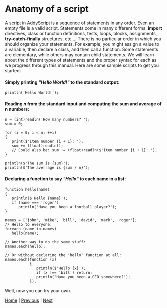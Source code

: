 # Anatomy of a script

A script in AddyScript is a sequence of statements in any order. Even an empty file is a valid script. Statements come in many different forms: **import** directives, class or function definitions, tests, loops, blocks, assignments, **try-catch-finally** structures, etc.... There is no particular order in which you should organize your statements. For example, you might assign a value to a variable, then declare a class, and then call a function. Some statements are elementary, while others may contain child statements. We will learn about the different types of statements and the proper syntax for each as we progress through this manual. Here are some sample scripts to get you started:

#### Simply printing _"Hello World!"_ to the standard output:

```JS
println('Hello World!');
```

#### Reading _n_ from the standard input and computing the sum and average of n numbers:

```JS
n = (int)readln('How many numbers? ');
sum = 0;

for (i = 0; i < n; ++i)
{
   print($'Item number {i + 1}: ');
   sum += (float)readln();
   // Could also be: sum += (float)readln($'Item number {i + 1}: ');
}

println($'The sum is {sum}');
println($'The averrage is {sum / n}');
```

#### Declaring a function to say _"Hello"_ to each name in a list:

```JS
function hello(name)
{
   println($'Hello {name}');
   if (name === 'roger')
      println('Have you been a football player?');
}

names = ['john', 'mike', 'bill', 'david', 'mark', 'roger'];
// Hello to everyone:
foreach (name in names)
   hello(name);

// Another way to do the same stuff:
names.each(hello);

// Or without declaring the 'hello' function at all:
names.each(function (x)
           {
              println($'Hello {x}');
              if (x !== 'bill') return;
              println('Have you been a CEO somewhere?');
           });
```

Well, now you can try your own.

[Home](README.md) | [Previous](asgui-asis.md) | [Next](expressions.md)